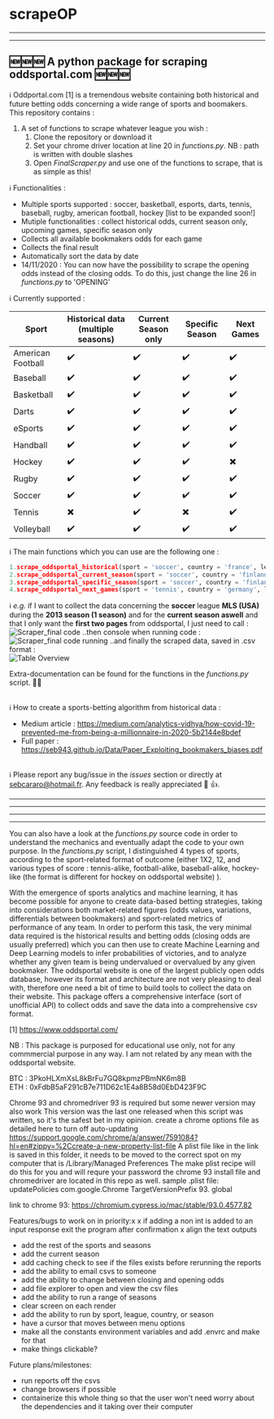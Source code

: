 # scrapeOP
--------------------------------------------------------------------------------------------------------------------------------------------------------------------------------
----------------------------------------------------------------------------------------------------------------------------------------------------------------------------------------------------------------------------------------------------------------------------------------------------------------------------------------------------------------
:new::new::new: A python package for scraping oddsportal.com :new::new::new: <br/>
------------------------------------------------------------------------------------------------------------------------------------------------------------------------------------------------------------------------------------------------------------------------------------------------------------------------------------------------------------------------------------------------------------------------------------------------------------------------------------------------------------------------------------------------

:information_source: Oddportal.com [1] is a tremendous website containing both historical and future betting odds concerning a wide range of sports and boomakers. <br />
This repository contains : <br /> 
1. A set of functions to scrape whatever league you wish : 
    1. Clone the repository or download it 
    2. Set your chrome driver location at line 20 in *functions.py*. NB : path is written with double slashes
    2. Open *FinalScraper.py* and use one of the functions to scrape, that is as simple as this!

:information_source: Functionalities :
- Multiple sports supported : soccer, basketball, esports, darts, tennis, baseball, rugby, american football, hockey [list to be expanded soon!]
- Mutiple functionalities : collect historical odds, current season only, upcoming games, specific season only
- Collects all available bookmakers odds for each game
- Collects the final result
- Automatically sort the data by date 
- 14/11/2020 : You can now have the possibility to scrape the opening odds instead of the closing odds. To do this, just change the line 26 in *functions.py* to 'OPENING'<br />

:information_source: Currently supported : <br />

Sport | Historical data (multiple seasons) | Current Season only | Specific Season | Next Games 
------------ | ------------- | ------------ | ------------- | -------------
American Football | :heavy_check_mark: | :heavy_check_mark: | :heavy_check_mark: | :heavy_check_mark:
Baseball | :heavy_check_mark: | :heavy_check_mark: | :heavy_check_mark: | :heavy_check_mark:
Basketball | :heavy_check_mark: | :heavy_check_mark: | :heavy_check_mark: | :heavy_check_mark:
Darts | :heavy_check_mark: | :heavy_check_mark: | :heavy_check_mark: | :heavy_check_mark:
eSports | :heavy_check_mark: | :heavy_check_mark: | :heavy_check_mark: | :heavy_check_mark:
Handball | :heavy_check_mark: | :heavy_check_mark: | :heavy_check_mark: | :heavy_check_mark:
Hockey | :heavy_check_mark: | :heavy_check_mark: | :heavy_check_mark: | :heavy_multiplication_x:
Rugby | :heavy_check_mark: | :heavy_check_mark: | :heavy_check_mark: | :heavy_check_mark:
Soccer | :heavy_check_mark: | :heavy_check_mark: | :heavy_check_mark: | :heavy_check_mark:
Tennis | :heavy_multiplication_x: | :heavy_check_mark: | :heavy_multiplication_x: | :heavy_check_mark:
Volleyball | :heavy_check_mark: | :heavy_check_mark: | :heavy_check_mark: | :heavy_check_mark:

:information_source: The main functions which you can use are the following one : <br />
```python
1.scrape_oddsportal_historical(sport = 'soccer', country = 'france', league = 'ligue-1', start_season = '2010-2011', nseasons = 5, current_season = 'yes', max_page = 25)
2.scrape_oddsportal_current_season(sport = 'soccer', country = 'finland', league = 'veikkausliiga', season = '2020', max_page = 25)
3.scrape_oddsportal_specific_season(sport = 'soccer', country = 'finland', league = 'veikkausliiga', season = '2019', max_page = 25)
4.scrape_oddsportal_next_games(sport = 'tennis', country = 'germany', league = 'exhibition-bett1-aces-berlin-women', season = '2020') 
```
:information_source: *e.g.* if I want to collect the data concerning the **soccer** league **MLS (USA)** during the **2013 season (1 season)** and for the **current season aswell** and that I only want the **first two pages** from oddsportal, I just need to call : <br/>
![Scraper_final code](Screenshots/ScreenshotCode.PNG)
..then console when running code : <br/>
![Scraper_final code running](Screenshots/ScreenshotRunning.PNG)
..and finally the scraped data, saved in .csv format : <br/>
![Table Overview](Screenshots/ScreenshotTable.PNG) <br/>

Extra-documentation can be found for the functions in the *functions.py* script. :100::100: <br/><br/>

:information_source: How to create a sports-betting algorithm from historical data : </br>
- Medium article : https://medium.com/analytics-vidhya/how-covid-19-prevented-me-from-being-a-millionnaire-in-2020-5b2144e8bdef </br>
- Full paper : https://seb943.github.io/Data/Paper_Exploiting_bookmakers_biases.pdf </br> </br>

:information_source: Please report any bug/issue in the *issues* section or directly at sebcararo@hotmail.fr. Any feedback is really appreciated :speech_balloon: :+1:. </br>


------------------------------------------------------------------------------------------------------------------------------------------------------------------------------
------------------------------------------------------------------------------------------------------------------------------------------------------------------------------
------------------------------------------------------------------------------------------------------------------------------------------------------------------------------
------------------------------------------------------------------------------------------------------------------------------------------------------------------------------
You can also have a look at the *functions.py* source code in order to understand the mechanics and eventually adapt the code to your own purpose. In the *functions.py* script, I distinguished 4 types of sports, according to the sport-related format of outcome (either 1X2, 12, and various types of score : tennis-alike, football-alike, baseball-alike, hockey-like (the format is different for hockey on oddsportal website) ). <br />

With the emergence of sports analytics and machine learning, it has become possible for anyone to create data-based betting strategies, taking into considerations both market-related figures (odds values, variations, differentials between bookmakers) and sport-related metrics of performance of any team. In order to perform this task, the very minimal data required is the historical results and betting odds (closing odds are usually preferred) which you can then use to create Machine Learning and Deep Learning models to infer probabilities of victories, and to analyze whether any given team is being undervalued or overvalued by any given bookmaker. The oddsportal website is one of the largest publicly open odds database, however its format and architecture are not very pleasing to deal with, therefore one need a bit of time to build tools to collect the data on their website. This package offers a comprehensive interface (sort of unofficial API) to collect odds and save the data into a comprehensive csv format. <br />

[1] https://www.oddsportal.com/ <br />

NB : This package is purposed for educational use only, not for any commmercial purpose in any way. I am not related by any mean with the oddsportal website. <br/>

BTC : 3PkoHLXmXsL8kBrFu7GQ8kpmzPBmNK6m8B <br/>
ETH : 0xFdbB5aF291cB7e711D62c1E4a8B58d0EbD423F9C

Chrome 93 and chromedriver 93 is required but some newer version may also work
This version was the last one released when this script was written, so it's
the safest bet in my opinion.
create a chrome options file as detailed here to turn off auto-updating
https://support.google.com/chrome/a/answer/7591084?hl=en#zippy=%2Ccreate-a-new-property-list-file
A plist file like in the link is saved in this folder, it needs to be moved to the correct spot
on my computer that is /Library/Managed Preferences
The make plist recipe will do this for you and will requre your password
the chrome 93 install file and chromedriver are located in this repo as well.
sample .plist file:
<key>updatePolicies</key>
<key>com.google.Chrome</key>
<dict>
 <key>TargetVersionPrefix</key>
 <string>93.</string>
</dict>
<dict>
 <key>global</key>
 <dict>
 </dict>
</dict>

link to chrome 93:
https://chromium.cypress.io/mac/stable/93.0.4577.82

Features/bugs to work on in priority:x
x if adding a non int is added to an input response exit the program after confirmation
x align the text outputs
- add the rest of the sports and seasons
- add the current season
- add caching check to see if the files exists before rerunning the reports
- add the ability to email csvs to someone
- add the ability to change between closing and opening odds
- add file explorer to open and view the csv files
- add the ability to run a range of seasons
- clear screen on each render
- add the ability to run by sport, league, country, or season
- have a cursor that moves between menu options
- make all the constants environment variables and add .envrc and make for that
- make things clickable?

Future plans/milestones:
- run reports off the csvs
- change browsers if possible
- containerize this whole thing so that the user won't need worry about the dependencies and it taking over their computer